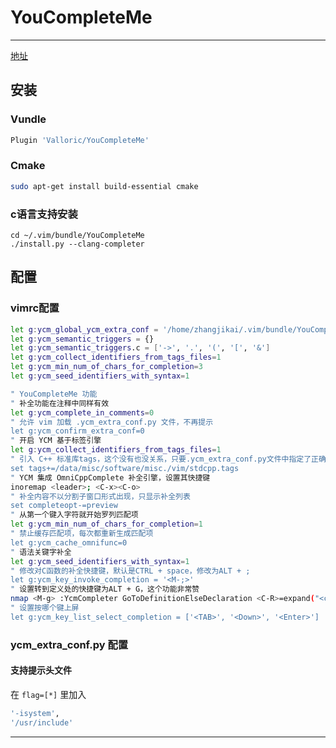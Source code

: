 # YouCompleteMe


***

[地址](https://github.com/Valloric/YouCompleteMe#ubuntu-linux-x64)

## 安装

### Vundle
```bash
Plugin 'Valloric/YouCompleteMe'
```
### Cmake
```bash
sudo apt-get install build-essential cmake
```
### c语言支持安装
```
cd ~/.vim/bundle/YouCompleteMe
./install.py --clang-completer
```

## 配置
### vimrc配置
```bash
let g:ycm_global_ycm_extra_conf = '/home/zhangjikai/.vim/bundle/YouCompleteMe/third_party/ycmd/cpp/ycm/.ycm_extra_conf.py'
let g:ycm_semantic_triggers = {}
let g:ycm_semantic_triggers.c = ['->', '.', '(', '[', '&']
let g:ycm_collect_identifiers_from_tags_files=1
let g:ycm_min_num_of_chars_for_completion=3
let g:ycm_seed_identifiers_with_syntax=1

" YouCompleteMe 功能  
" 补全功能在注释中同样有效  
let g:ycm_complete_in_comments=0
" 允许 vim 加载 .ycm_extra_conf.py 文件，不再提示  
let g:ycm_confirm_extra_conf=0
" 开启 YCM 基于标签引擎  
let g:ycm_collect_identifiers_from_tags_files=1  
" 引入 C++ 标准库tags，这个没有也没关系，只要.ycm_extra_conf.py文件中指定了正确的标准库路径  
set tags+=/data/misc/software/misc./vim/stdcpp.tags  
" YCM 集成 OmniCppComplete 补全引擎，设置其快捷键  
inoremap <leader>; <C-x><C-o>  
" 补全内容不以分割子窗口形式出现，只显示补全列表  
set completeopt-=preview  
" 从第一个键入字符就开始罗列匹配项  
let g:ycm_min_num_of_chars_for_completion=1
" 禁止缓存匹配项，每次都重新生成匹配项  
let g:ycm_cache_omnifunc=0  
" 语法关键字补全              
let g:ycm_seed_identifiers_with_syntax=1  
" 修改对C函数的补全快捷键，默认是CTRL + space，修改为ALT + ;  
let g:ycm_key_invoke_completion = '<M-;>'  
" 设置转到定义处的快捷键为ALT + G，这个功能非常赞  
nmap <M-g> :YcmCompleter GoToDefinitionElseDeclaration <C-R>=expand("<cword>")<CR><CR>  
" 设置按哪个键上屏
let g:ycm_key_list_select_completion = ['<TAB>', '<Down>', '<Enter>']
```

### ycm_extra_conf.py 配置

#### 支持提示头文件
在 `flag=[*]` 里加入
```bash
'-isystem',
'/usr/include'
```

***